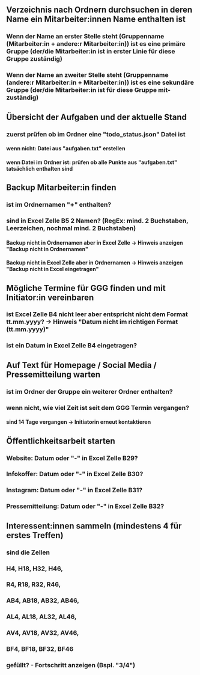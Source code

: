 ## Verzeichnis nach Ordnern durchsuchen in deren Name ein Mitarbeiter:innen Name enthalten ist
### Wenn der Name an erster Stelle steht (Gruppenname (Mitarbeiter:in + andere:r Mitarbeiter:in)) ist es eine primäre Gruppe (der/die Mitarbeiter:in ist in erster Linie für diese Gruppe zuständig)
### Wenn der Name an zweiter Stelle steht (Gruppenname (andere:r Mitarbeiter:in + Mitarbeiter:in)) ist es eine sekundäre Gruppe (der/die Mitarbeiter:in ist für diese Gruppe mit-zuständig)

## Übersicht der Aufgaben und der aktuelle Stand
### zuerst prüfen ob im Ordner eine "todo_status.json" Datei ist
#### wenn nicht: Datei aus "aufgaben.txt" erstellen
#### wenn Datei im Ordner ist: prüfen ob alle Punkte aus "aufgaben.txt" tatsächlich enthalten sind

## Backup Mitarbeiter:in finden
### ist im Ordnernamen "+" enthalten?
### sind in Excel Zelle B5 2 Namen? (RegEx: mind. 2 Buchstaben, Leerzeichen, nochmal mind. 2 Buchstaben)
#### Backup nicht in Ordnernamen aber in Excel Zelle -> Hinweis anzeigen "Backup nicht in Ordnernamen"
#### Backup nicht in Excel Zelle aber in Ordnernamen -> Hinweis anzeigen "Backup nicht in Excel eingetragen"

## Mögliche Termine für GGG finden und mit Initiator:in vereinbaren
### ist Excel Zelle B4 nicht leer aber entspricht nicht dem Format tt.mm.yyyy? -> Hinweis "Datum nicht im richtigen Format (tt.mm.yyyy)"
### ist ein Datum in Excel Zelle B4 eingetragen? 

## Auf Text für Homepage / Social Media / Pressemitteilung warten
### ist im Ordner der Gruppe ein weiterer Ordner enthalten? 
### wenn nicht, wie viel Zeit ist seit dem GGG Termin vergangen? 
#### sind 14 Tage vergangen -> Initiatorin erneut kontaktieren

## Öffentlichkeitsarbeit starten
### Website: Datum oder "-" in Excel Zelle B29?
### Infokoffer: Datum oder "-" in Excel Zelle B30?
### Instagram: Datum oder "-" in Excel Zelle B31?
### Pressemitteilung: Datum oder "-" in Excel Zelle B32?

## Interessent:innen sammeln (mindestens 4 für erstes Treffen)
### sind die Zellen 
###                 H4, H18, H32, H46,
###                 R4, R18, R32, R46,
###                 AB4, AB18, AB32, AB46,
###                 AL4, AL18, AL32, AL46,
###                 AV4, AV18, AV32, AV46,
###                 BF4, BF18, BF32, BF46 
### gefüllt? - Fortschritt anzeigen (Bspl. "3/4")